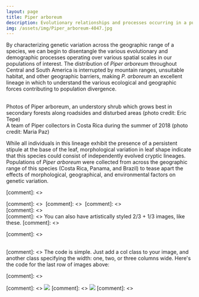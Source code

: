 ```yaml
---
layout: page
title: Piper arboreum
description: Evolutionary relationships and processes occurring in a putative species complex
img: /assets/img/Piper_arboreum-4047.jpg
---
```


By characterizing genetic variation across the geographic range of a species, we can begin to disentangle the various evolutionary and demographic processes operating over various spatial scales in our populations of interest.
The distribution of _Piper arboreum_ throughout Central and South America is interrupted by mountain ranges, unsuitable habitat, and other geographic barriers, making _P. arboreum_ an excellent lineage in which to understand the various ecological and geographic forces contributing to population divergence.

<div class="img_row">
    <img class="col one left" src="{{ site.baseurl }}/assets/img/Piper_arboreum1.jpg" alt="" title="example image"/>
    <img class="col one left" src="{{ site.baseurl }}/assets/img/Piper_arboreum-4047.jpg" alt="" title="example image"/>
    <img class="col one left" src="{{ site.baseurl }}/assets/img/Piper2.jpg" alt="" title="example image"/>
</div>
<div class="col three caption">
	Photos of Piper arboreum, an understory shrub which grows best in secondary forests along roadsides and disturbed areas (photo credit: Eric Tepe)
</div>
<div class="img_row">
    <img class="col three left" src="{{ site.baseurl }}/assets/img/61ca378e-d21f-4426-b412-dbfe6eeb1612.jpg" alt="" title="example image"/>
</div>
<div class="col three caption">
    A team of Piper collectors in Costa Rica during the summer of 2018 (photo credit: Maria Paz) 
</div>

While all individuals in this lineage exhibit the presence of a persistent stipule at the base of the leaf, morphological variation in leaf shape indicate that this species could consist of independently evolved cryptic lineages.
Populations of _Piper arboreum_ were collected from across the geographic range of this species (Costa Rica, Panama, and Brazil) to tease apart the effects of morphological, geographical, and environmental factors on genetic variation.   

[comment]: <>  <div class="img_row">
[comment]: <>     <img class="col two left" src="{{ site.baseurl }}/assets/img/6.jpg" alt="" title="example image"/>
[comment]: <>     <img class="col one left" src="{{ site.baseurl }}/assets/img/11.jpg" alt="" title="example image"/>
[comment]: <> </div>
[comment]: <> <div class="col three caption">
[comment]: <>     You can also have artistically styled 2/3 + 1/3 images, like these.
[comment]: <> </div>


[comment]: <> <br/><br/>


[comment]: <> The code is simple. Just add a col class to your image, and another class specifying the width: one, two, or three columns wide. Here's the code for the last row of images above:

[comment]: <> <div class="img_row">
[comment]: <>     <img class="col two left" src="/img/6.jpg"/>
[comment]: <>     <img class="col one left" src="/img/11.jpg"/>
[comment]: <>  </div>
